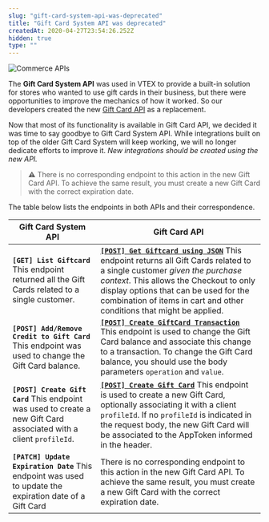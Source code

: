 ```yaml
---
slug: "gift-card-system-api-was-deprecated"
title: "Gift Card System API was deprecated"
createdAt: 2020-04-27T23:54:26.252Z
hidden: true
type: ""
---
```


![Commerce APIs](https://cdn.jsdelivr.net/gh/vtexdocs/dev-portal-content@main/images/gift-card-system-api-was-deprecated-0.png)

The **Gift Card System API** was used in VTEX to provide a built-in solution for stores who wanted to use gift cards in their business, but there were opportunities to improve the mechanics of how it worked. So our developers created the new  [Gift Card API](https://developers.vtex.com/reference/giftcard-api-overview) as a replacement.

Now that most of its functionality is available in Gift Card API, we decided it was time to say goodbye to Gift Card System API. While integrations built on top of the older Gift Card System will keep working, we will no longer dedicate efforts to improve it. *New integrations should be created using the new API.*

> ⚠️ There is no corresponding endpoint to this action in the new Gift Card API. To achieve the same result, you must create a new Gift Card with the correct expiration date.

The table below lists the endpoints in both APIs and their correspondence.

| Gift Card System API|Gift Card API|
| -------------------|--------------|
|**`[GET] List Giftcard`** This endpoint returned all the Gift Cards related to a single customer.|**[`[POST] Get Giftcard using JSON`](https://developers.vtex.com/reference/miscellaneous-3#getgiftcardusingjson)** This endpoint returns all Gift Cards related to a single customer *given the purchase context*. This allows the Checkout to only display options that can be used for the combination of items in cart and other conditions that might be applied.|
|**`[POST] Add/Remove Credit to Gift Card`** This endpoint was used to change the Gift Card balance.|**[`[POST] Create GiftCard Transaction`](https://developers.vtex.com/reference/miscellaneous-3#creategiftcardtransaction-1)** This endpoint is used to change the Gift Card balance and associate this change to a transaction. To change the Gift Card balance, you should use the body parameters `operation` and `value`.|
|**`[POST] Create Gift Card`** This endpoint was used to create a new Gift Card associated with a client `profileId`.|**[`[POST] Create Gift Card`](https://developers.vtex.com/reference/miscellaneous-3#creategiftcard-1)** This endpoint is used to create a new Gift Card, optionally associating it with a client `profileId`. If no `profileId` is indicated in the request body, the new Gift Card will be associated to the AppToken informed in the header.|
|**`[PATCH] Update Expiration Date`** This endpoint was used to update the expiration date of a Gift Card|There is no corresponding endpoint to this action in the new Gift Card API. To achieve the same result, you must create a new Gift Card with the correct expiration date.|
